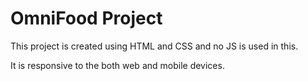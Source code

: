 # OmniFood Project

This project is created using HTML and CSS and no JS is used in this.

It is responsive to the both web and mobile devices.